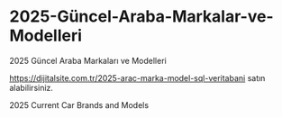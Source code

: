# 2025-Güncel-Araba-Markalar-ve-Modelleri
2025 Güncel Araba Markaları ve Modelleri

https://dijitalsite.com.tr/2025-arac-marka-model-sql-veritabani satın alabilirsiniz.

2025 Current Car Brands and Models
